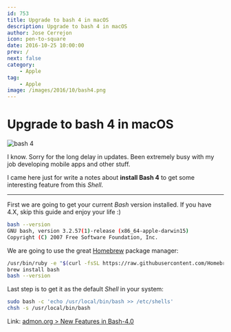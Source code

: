 ```yaml
---
id: 753
title: Upgrade to bash 4 in macOS
description: Upgrade to bash 4 in macOS
author: Jose Cerrejon
icon: pen-to-square
date: 2016-10-25 10:00:00
prev: /
next: false
category:
    - Apple
tag:
    - Apple
image: /images/2016/10/bash4.png
---
```


# Upgrade to bash 4 in macOS

![bash 4](/images/2016/10/bash4.png)

I know. Sorry for the long delay in updates. Been extremely busy with my job developing mobile apps and other stuff.

I came here just for write a notes about **install Bash 4** to get some interesting feature from this _Shell_.

---

First we are going to get your current _Bash_ version installed. If you have 4.X, skip this guide and enjoy your life :)

```bash
bash --version
GNU bash, version 3.2.57(1)-release (x86_64-apple-darwin15)
Copyright (C) 2007 Free Software Foundation, Inc.
```

We are going to use the great [Homebrew](https://brew.sh/) package manager:

```bash
/usr/bin/ruby -e "$(curl -fsSL https://raw.githubusercontent.com/Homebrew/install/master/install)"
brew install bash
bash --version
```

Last step is to get it as the default _Shell_ in your system:

```bash
sudo bash -c 'echo /usr/local/bin/bash >> /etc/shells'
chsh -s /usr/local/bin/bash
```

Link: [admon.org > New Features in Bash-4.0](https://www.admon.org/scripts/new-features-in-bash-4-0/)
